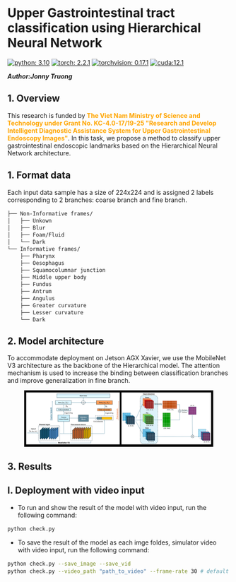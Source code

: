 # Upper Gastrointestinal tract classification using Hierarchical Neural Network
[![python: 3.10](https://img.shields.io/badge/python-3.10-yellow)](https://www.python.org/downloads/release/python-3100/)
[![torch: 2.2.1](https://img.shields.io/badge/torch-2.2.1-blue)](https://pytorch.org/get-started/previous-versions/)
[![torchvision: 0.17.1](https://img.shields.io/badge/torchvision-0.17.1-blue)](hhttps://pytorch.org/get-started/previous-versions/)
[![cuda:12.1](https://img.shields.io/badge/cuda-12.1-green)](https://developer.nvidia.com/cuda-12.1-download-archive)

***Author:Jonny Truong***
## 1. Overview
This research is funded by <span style="color:orange;"><b>The Viet Nam Ministry of Science and Technology under
Grant No. KC-4.0-17/19-25 "Research and Develop Intelligent Diagnostic Assistance
System for Upper Gastrointestinal Endoscopy Images"</b></span>. In this task, we propose a method to classify upper gastrointestinal endoscopic landmarks based on the Hierarchical Neural Network architecture.

## 1. Format data
Each input data sample has a size of 224x224 and is assigned 2 labels corresponding to 2 branches: coarse branch and fine branch.

    
    ├── Non-Informative frames/            
    │   ├── Unkown        
    │   ├── Blur     
    │   ├── Foam/Fluid 
    │   └── Dark
    └── Informative frames/
        ├── Pharynx        
        ├── Oesophagus     
        ├── Squamocolumnar junction
        ├── Middle upper body
        ├── Fundus
        ├── Antrum
        ├── Angulus
        ├── Greater curvature
        ├── Lesser curvature
        └── Dark
## 2. Model architecture
To accommodate deployment on Jetson AGX Xavier, we use the MobileNet V3 architecture as the backbone of the Hierarchical model. The attention mechanism is used to increase the binding between classification branches and improve generalization in fine branch.
<p align="center"> <img src="image/model_art/model_architecture.png" alt="landing graphic" width="85%"/></p>

## 3. Results
## I. Deployment with video input
- To run and show the result of the model with video input, run the following command:
```bash
python check.py
```
- To save the result of the model as each imge foldes, simulator video with video input, run the following command:
```bash
python check.py --save_image --save_vid
python check.py --video_path "path_to_video" --frame-rate 30 # default frame rate 20
```



